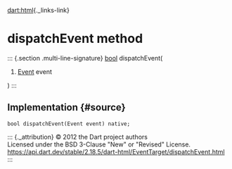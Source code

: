 [dart:html](../../dart-html/dart-html-library){._links-link}

dispatchEvent method
====================

::: {.section .multi-line-signature}
[bool](../../dart-core/bool-class) dispatchEvent(

1.  [Event](../event-class) event

)
:::

Implementation {#source}
--------------

``` {.language-dart data-language="dart"}
bool dispatchEvent(Event event) native;
```

::: {._attribution}
© 2012 the Dart project authors\
Licensed under the BSD 3-Clause \"New\" or \"Revised\" License.\
<https://api.dart.dev/stable/2.18.5/dart-html/EventTarget/dispatchEvent.html>
:::
